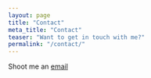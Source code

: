 ```yaml
---
layout: page
title: "Contact"
meta_title: "Contact"
teaser: "Want to get in touch with me?"
permalink: "/contact/"
---
```


Shoot me an [email]('mailto:brettrheenan@gmail.com')


